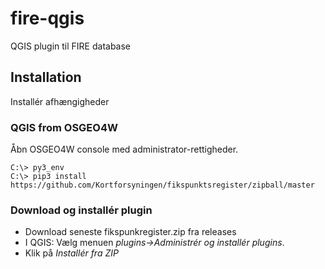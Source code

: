 # fire-qgis
QGIS plugin til FIRE database


## Installation
Installér afhængigheder

### QGIS from OSGEO4W
Åbn OSGEO4W console med administrator-rettigheder.

```
C:\> py3_env
C:\> pip3 install https://github.com/Kortforsyningen/fikspunktsregister/zipball/master
```

### Download og installér plugin
* Download seneste fikspunkregister.zip fra releases
* I QGIS: Vælg menuen _plugins->Administrér og installér plugins_.
* Klik på _Installér fra ZIP_
